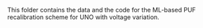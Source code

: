 This folder contains the data and the code for the ML-based PUF recalibration scheme for UNO with voltage variation. 
